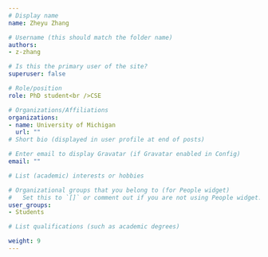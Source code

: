 ```yaml
---
# Display name
name: Zheyu Zhang

# Username (this should match the folder name)
authors: 
- z-zhang

# Is this the primary user of the site?
superuser: false

# Role/position
role: PhD student<br />CSE

# Organizations/Affiliations
organizations:
- name: University of Michigan
  url: ""
# Short bio (displayed in user profile at end of posts)

# Enter email to display Gravatar (if Gravatar enabled in Config)
email: ""

# List (academic) interests or hobbies

# Organizational groups that you belong to (for People widget)
#   Set this to `[]` or comment out if you are not using People widget.
user_groups: 
- Students

# List qualifications (such as academic degrees)

weight: 9
---
```

